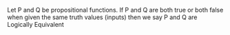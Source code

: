 Let P and Q be propositional functions. If P and Q are both true or both false when given the same truth values (inputs) then we say P and Q are Logically Equivalent